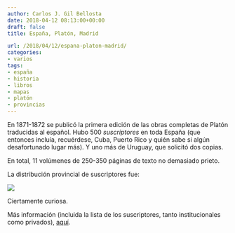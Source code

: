 ```yaml
---
author: Carlos J. Gil Bellosta
date: 2018-04-12 08:13:00+00:00
draft: false
title: España, Platón, Madrid

url: /2018/04/12/espana-platon-madrid/
categories:
- varios
tags:
- españa
- historia
- libros
- mapas
- platón
- provincias
---
```


En 1871-1872 se publicó la primera edición de las obras completas de Platón traducidas al español. Hubo 500 _suscriptores_ en toda España (que entonces incluía, recuérdese, Cuba, Puerto Rico y quién sabe si algún desafortunado lugar más). Y uno más de Uruguay, que solicitó dos copias.

En total, 11 volúmenes de 250-350 páginas de texto no demasiado prieto.

La distribución provincial de suscriptores fue:

![](/wp-uploads/2018/04/platon_provincias.png)


Ciertamente curiosa.

Más información (incluida la lista de los suscriptores, tanto institucionales como privados), [aquí](http://www.filosofia.org/ave/001/a165.htm#mapa).
